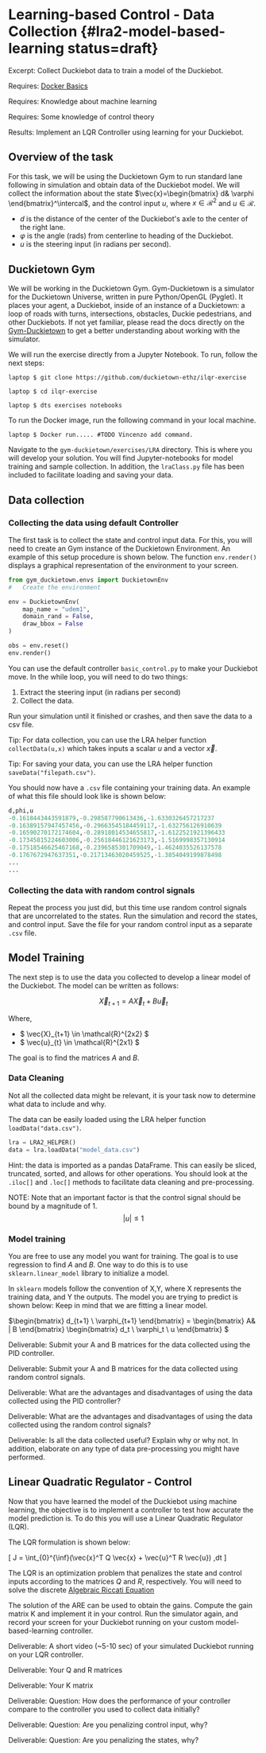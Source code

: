 # Learning-based Control - Data Collection {#lra2-model-based-learning status=draft}

Excerpt: Collect Duckiebot data to train a model of the Duckiebot.

<div class='requirements' markdown='1'>

  Requires: [Docker Basics](+duckietown-robotics-development#docker-basics)

  Requires: Knowledge about machine learning

  Requires: Some knowledge of control theory

  Results: Implement an LQR Controller using learning for your Duckiebot.

</div>

<minitoc/>

## Overview of the task

For this task, we will be using the Duckietown Gym to run standard lane following in simulation and obtain data of the Duckiebot model. We will collect the information about the state $\vec{x}=\begin{bmatrix} d& \varphi \end{bmatrix}^\intercal$, and the control input $u$, where $x \in \mathcal{R}^2$ and $u \in \mathcal{R}$.

  - $d$ is the distance of the center of the Duckiebot's axle to the center of the right lane.
  - $\varphi$ is the angle (rads) from centerline to heading of the Duckiebot.
  - $u$ is the steering input (in radians per second).


## Duckietown Gym

We will be working in the Duckietown Gym. Gym-Duckietown is a simulator for the Duckietown Universe, written in pure Python/OpenGL (Pyglet). It places your agent, a Duckiebot, inside of an instance of a Duckietown: a loop of roads with turns, intersections, obstacles, Duckie pedestrians, and other Duckiebots. If not yet familiar, please read the docs directly on the [Gym-Duckietown](https://github.com/duckietown/gym-duckietown) to get a better understanding about working with the simulator.

We will run the exercise directly from a Jupyter Notebook. To run, follow the next steps:

    laptop $ git clone https://github.com/duckietown-ethz/ilqr-exercise

    laptop $ cd ilqr-exercise

    laptop $ dts exercises notebooks


To run the Docker image, run the following command in your local machine.

    laptop $ Docker run..... #TODO Vincenzo add command.

Navigate to the `gym-duckietown/exercises/LRA` directory. This is where you will develop your solution. You will find Jupyter-notebooks for model training and sample collection. In addition, the `lraClass.py` file has been included to facilitate loading and saving your data.

## Data collection

### Collecting the data using default Controller

The first task is to collect the state and control input data. For this, you will need to create an Gym instance of the Duckietown Environment. An example of this setup procedure is shown below. The function `env.render()` displays a graphical representation of the environment to your screen.  

```python
from gym_duckietown.envs import DuckietownEnv
#   Create the environment

env = DuckietownEnv(
    map_name = "udem1",
    domain_rand = False,
    draw_bbox = False
)

obs = env.reset()
env.render()
```

You can use the default controller `basic_control.py` to make your Duckiebot move. In the while loop, you will need to do two things:

1. Extract the steering input (in radians per second)
2. Collect the data.

Run your simulation until it finished or crashes, and then save the data to a csv file.

Tip: For data collection, you can use the LRA helper function `collectData(u,x)` which takes inputs a scalar $u$ and a vector $\vec{x}$.

Tip: For saving your data, you can use the LRA helper function `saveData("filepath.csv")`.

You should now have a `.csv` file containing your training data. An example of what this file should look like is shown below:

```python
d,phi,u
-0.1618443443591879,-0.298587790613436,-1.6330326457217237
-0.16389157947457456,-0.29663545184459117,-1.632756126910639
-0.16590270172174604,-0.28918014534655817,-1.6122521921396433
-0.17345815224603006,-0.25618446121623173,-1.5169998357130914
-0.17518546625467168,-0.2396585301709049,-1.4624035526137578
-0.1767672947637351,-0.21713463020459525,-1.3854049199878498
...
...
```

### Collecting the data with random control signals

Repeat the process you just did, but this time use random control signals that are uncorrelated to the states. Run the simulation and record the states, and control input.
Save the file for your random control input as a separate `.csv` file.


## Model Training

The next step is to use the data you collected to develop a linear model of the Duckiebot. The model can be written as follows:

$$ \vec{X}_{t+1} = A\vec{X}_t+B\vec{u}_t $$

Where,
* $ \vec{X}_{t+1} \in \mathcal{R}^{2x2} $
* $ \vec{u}_{t} \in \mathcal{R}^{2x1} $

The goal is to find the matrices $A$ and $B$.

### Data Cleaning

Not all the collected data might be relevant, it is your task now to determine what data to include and why.

The data can be easily loaded using the LRA helper function `loadData("data.csv")`.

```python
lra = LRA2_HELPER()
data = lra.loadData("model_data.csv")
```

Hint: the data is imported as a pandas DataFrame. This can easily be sliced, truncated, sorted, and allows for other operations. You should look at the `.iloc[]` and `.loc[]` methods to facilitate data cleaning and pre-processing.

NOTE: Note that an important factor is that the control signal should be bound by a magnitude of 1. $$|u| \leq 1 $$

### Model training

You are free to use any model you want for training.  The goal is to use regression to find $A$ and $B$. One way to do this is to use `sklearn.linear_model` library to initialize a model.

In `sklearn` models follow the convention of X,Y, where X represents the training data, and Y the outputs. The model you are trying to predict is shown below: Keep in mind that we are fitting a linear model.

$\begin{bmatrix} d_{t+1} \ \varphi_{t+1} \end{bmatrix} = \begin{bmatrix} A& | B \end{bmatrix} \begin{bmatrix} d_t \ \varphi_t \ u \end{bmatrix} $

Deliverable: Submit your A and B matrices for the data collected using the PID controller.

Deliverable: Submit your A and B matrices for the data collected using random control signals.

Deliverable: What are the advantages and disadvantages of using the data collected using the PID controller?

Deliverable: What are the advantages and disadvantages of using the data collected using the random control signals?

Deliverable: Is all the data collected useful? Explain why or why not. In addition, elaborate on any type of data pre-processing you might have performed.

## Linear Quadratic Regulator - Control

Now that you have learned the model of the Duckiebot using machine learning, the objective is to implement a controller to test how accurate the model prediction is. To do this you will use a Linear Quadratic Regulator (LQR).

The LQR formulation is shown below:

\[
J = \int_{0}^{\inf}(\vec{x}^T Q \vec{x} + \vec{u}^T R \vec{u}) \,dt
\]

The LQR is an optimization problem that penalizes the state and control inputs according to the matrices $Q$ and $R$, respectively. You will need to solve the discrete [Algebraic Riccati Equation](https://docs.scipy.org/doc/scipy-0.14.0/reference/generated/scipy.linalg.solve_discrete_are.html)

The solution of the ARE can be used to obtain the gains. Compute the gain matrix K and implement it in your control. Run the simulator again, and record your screen for your Duckiebot running on your custom model-based-learning controller.


Deliverable: A short video (~5-10 sec) of your simulated Duckiebot running on your LQR controller.

Deliverable: Your Q and R matrices

Deliverable: Your K matrix

Deliverable: Question: How does the performance of your controller compare to the controller you used to collect data initially?

Deliverable: Question: Are you penalizing control input, why?

Deliverable: Question: Are you penalizing the states, why?
